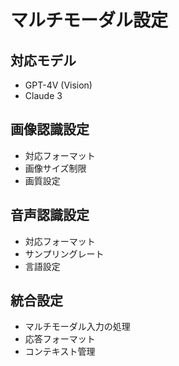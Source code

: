 # マルチモーダル設定

## 対応モデル

- GPT-4V (Vision)
- Claude 3

## 画像認識設定

- 対応フォーマット
- 画像サイズ制限
- 画質設定

## 音声認識設定

- 対応フォーマット
- サンプリングレート
- 言語設定

## 統合設定

- マルチモーダル入力の処理
- 応答フォーマット
- コンテキスト管理
